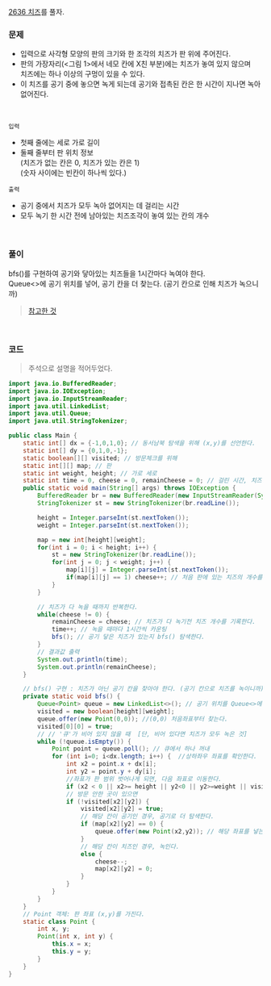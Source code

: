 [2636 치즈](https://www.acmicpc.net/problem/2636)를 풀자. <br>

### 문제
+ 입력으로 사각형 모양의 판의 크기와 한 조각의 치즈가 판 위에 주어진다.
+ 판의 가장자리(<그림 1>에서 네모 칸에 X친 부분)에는 치즈가 놓여 있지 않으며  <br> 치즈에는 하나 이상의 구멍이 있을 수 있다.
+ 이 치즈를 공기 중에 놓으면 녹게 되는데 공기와 접촉된 칸은 한 시간이 지나면 녹아 없어진다. 

<br>

`입력` <br>
+ 첫째 줄에는 세로 가로 길이
+ 둘째 줄부터 판 위치 정보 <br> (치즈가 없는 칸은 0, 치즈가 있는 칸은 1) <br> (숫자 사이에는 빈칸이 하나씩 있다.)



`출력` <br>
+ 공기 중에서 치즈가 모두 녹아 없어지는 데 걸리는 시간
+ 모두 녹기 한 시간 전에 남아있는 치즈조각이 놓여 있는 칸의 개수

<br>

### 풀이
bfs()를 구현하여 공기와 닿아있는 치즈들을 1시간마다 녹여야 한다. <br>
Queue<>에 공기 위치를 넣어, 공기 칸을 더 찾는다. (공기 칸으로 인해 치즈가 녹으니까)
> [참고한 것](https://youngest-programming.tistory.com/584)

<br>

### 코드
> 주석으로 설명을 적어두었다.

```java
import java.io.BufferedReader;
import java.io.IOException;
import java.io.InputStreamReader;
import java.util.LinkedList;
import java.util.Queue;
import java.util.StringTokenizer;

public class Main {
    static int[] dx = {-1,0,1,0}; // 동서남북 탐색을 위해 (x,y)를 선언한다.
    static int[] dy = {0,1,0,-1};
    static boolean[][] visited; // 방문체크를 위해
    static int[][] map; // 판
    static int weight, height; // 가로 세로
    static int time = 0, cheese = 0, remainCheese = 0; // 걸린 시간, 치즈 개수, 남은 치즈 개수
    public static void main(String[] args) throws IOException {
        BufferedReader br = new BufferedReader(new InputStreamReader(System.in));
        StringTokenizer st = new StringTokenizer(br.readLine());

        height = Integer.parseInt(st.nextToken());
        weight = Integer.parseInt(st.nextToken());

        map = new int[height][weight];
        for(int i = 0; i < height; i++) {
            st = new StringTokenizer(br.readLine());
            for(int j = 0; j < weight; j++) {
                map[i][j] = Integer.parseInt(st.nextToken());
                if(map[i][j] == 1) cheese++; // 처음 판에 있는 치즈의 개수를 기억한다.
            }
        }

        // 치즈가 다 녹을 때까지 반복한다.
        while(cheese != 0) {
            remainCheese = cheese; // 치즈가 다 녹기전 치즈 개수를 기록한다.
            time++; // 녹을 때마다 1시간씩 카운팅
            bfs(); // 공기 닿은 치즈가 있는지 bfs() 탐색한다.
        }
        // 결과값 출력
        System.out.println(time);
        System.out.println(remainCheese);
    }

    // bfs() 구현 : 치즈가 아닌 공기 칸을 찾아야 한다. (공기 칸으로 치즈를 녹이니까)
    private static void bfs() {
        Queue<Point> queue = new LinkedList<>(); // 공기 위치를 Queue<>에 넣어준다.
        visited = new boolean[height][weight];
        queue.offer(new Point(0,0)); //(0,0) 처음좌표부터 찾는다.
        visited[0][0] = true;
        // // '큐'가 비어 있지 않을 때  [단, 비어 있다면 치즈가 모두 녹은 것]
        while (!queue.isEmpty()) {
            Point point = queue.poll(); // 큐에서 하나 꺼내
            for (int i=0; i<dx.length; i++) {  //상하좌우 좌표를 확인한다.
                int x2 = point.x + dx[i];
                int y2 = point.y + dy[i];
                //좌표가 판 범위 벗어나게 되면, 다음 좌표로 이동한다.
                if (x2 < 0 || x2>= height || y2<0 || y2>=weight || visited[x2][y2]) continue;
                // 방문 안한 곳이 있으면
                if (!visited[x2][y2]) {
                    visited[x2][y2] = true;
                    // 해당 칸이 공기인 경우, 공기로 더 탐색한다.
                    if (map[x2][y2] == 0) {
                        queue.offer(new Point(x2,y2)); // 해당 좌표를 넣는다.
                    }
                    // 해당 칸이 치즈인 경우, 녹인다.
                    else {
                        cheese--;
                        map[x2][y2] = 0;
                    }
                }
            }
        }
    }
    // Point 객체: 판 좌표 (x,y)를 가진다.
    static class Point {
        int x, y;
        Point(int x, int y) {
            this.x = x;
            this.y = y;
        }
    }
}
```


